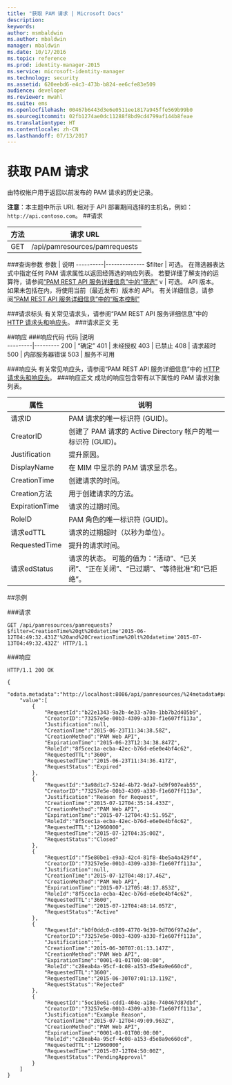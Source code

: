```yaml
---
title: "获取 PAM 请求 | Microsoft Docs"
description: 
keywords: 
author: msmbaldwin
ms.author: mbaldwin
manager: mbaldwin
ms.date: 10/17/2016
ms.topic: reference
ms.prod: identity-manager-2015
ms.service: microsoft-identity-manager
ms.technology: security
ms.assetid: 620eebd6-e4c3-473b-b824-ee6cfe83e509
audience: developer
ms.reviewer: mwahl
ms.suite: ems
ms.openlocfilehash: 00467b6443d3e6e0511ee1817a945ffe569b99b0
ms.sourcegitcommit: 02fb1274ae0dc11288f8bd9cd4799af144b8feae
ms.translationtype: HT
ms.contentlocale: zh-CN
ms.lasthandoff: 07/13/2017
---
```

# <a name="get-pam-requests"></a>获取 PAM 请求
由特权帐户用于返回以前发布的 PAM 请求的历史记录。

**注意**：本主题中所示 URL 相对于 API 部署期间选择的主机名，例如： `http://api.contoso.com`。
##<a name="request"></a>请求


方法  |请求 URL  
---------|---------
GET     |/api/pamresources/pamrequests

###<a name="query-parameters"></a>查询参数
参数 | 说明
----------|--------------
$filter | 可选。 在筛选器表达式中指定任何 PAM 请求属性以返回经筛选的响应列表。 若要详细了解支持的运算符，请参阅[“PAM REST API 服务详细信息”中的“筛选”](privileged-access-management-rest-api-service-details.md#filtering)
v | 可选。 API 版本。 如果未包括在内，将使用当前（最近发布）版本的 API。 有关详细信息，请参阅[“PAM REST API 服务详细信息”中的“版本控制”](privileged-access-management-rest-api-service-details.md#versioning)

###<a name="request-headers"></a>请求标头
有关常见请求头，请参阅“PAM REST API 服务详细信息”中的 [HTTP 请求头和响应头](privileged-access-management-rest-api-service-details.md#http-request-and-response-headers)。
###<a name="request-body"></a>请求正文
无

##<a name="response"></a>响应
###<a name="response-codes"></a>响应代码
代码  |说明  
---------|---------
200 | “确定”
401 | 未经授权
403 | 已禁止
408 | 请求超时   
500 | 内部服务器错误
503 | 服务不可用

###<a name="response-headers"></a>响应头
有关常见响应头，请参阅“PAM REST API 服务详细信息”中的 [HTTP 请求头和响应头](privileged-access-management-rest-api-service-details.md#http-request-and-response-headers)。
###<a name="response-body"></a>响应正文
成功的响应包含带有以下属性的 PAM 请求对象列表。

属性 | 说明
--------|-------------
请求ID | PAM 请求的唯一标识符 (GUID)。
CreatorID | 创建了 PAM 请求的 Active Directory 帐户的唯一标识符 (GUID)。
Justification | 提升原因。
DisplayName | 在 MIM 中显示的 PAM 请求显示名。
CreationTime | 创建请求的时间。
Creation方法 | 用于创建请求的方法。
ExpirationTime | 请求的过期时间。
RoleID| PAM 角色的唯一标识符 (GUID)。
请求edTTL | 请求的过期超时（以秒为单位）。
RequestedTime | 提升的请求时间。
请求edStatus | 请求的状态。 可能的值为：“活动”、“已关闭”、“正在关闭”、“已过期”、“等待批准”和“已拒绝”。

##<a name="example"></a>示例

###<a name="request"></a>请求
```
GET /api/pamresources/pamrequests?$filter=CreationTime%20gt%20datetime'2015-06-12T04:49:32.431Z'%20and%20CreationTime%20lt%20datetime'2015-07-13T04:49:32.432Z' HTTP/1.1
```

###<a name="response"></a>响应
```
HTTP/1.1 200 OK

{
    "odata.metadata":"http://localhost:8086/api/pamresources/%24metadata#pamrequests",
    "value":[
        {
            "RequestId":"b22e1343-9a2b-4e33-a70a-1bb7b2d405b9",
            "CreatorID":"73257e5e-00b3-4309-a330-f1e607ff113a",
            "Justification":null,
            "CreationTime":"2015-06-23T11:34:38.58Z",
            "CreationMethod":"PAM Web API",
            "ExpirationTime":"2015-06-23T12:34:38.847Z",
            "RoleId":"8f5cec1a-ecba-42ec-b76d-e6e0e4bf4c62",
            "RequestedTTL":"3600",
            "RequestedTime":"2015-06-23T11:34:36.417Z",
            "RequestStatus":"Expired"
        },
        {
            "RequestId":"3a98d1c7-524d-4b72-9da7-bd9f907eab55",
            "CreatorID":"73257e5e-00b3-4309-a330-f1e607ff113a",
            "Justification":"Reason for Request",
            "CreationTime":"2015-07-12T04:35:14.433Z",
            "CreationMethod":"PAM Web API",
            "ExpirationTime":"2015-07-12T04:43:51.95Z",
            "RoleId":"8f5cec1a-ecba-42ec-b76d-e6e0e4bf4c62",
            "RequestedTTL":"12960000",
            "RequestedTime":"2015-07-12T04:35:00Z",
            "RequestStatus":"Closed"
        },
        {
            "RequestId":"f5e80be1-e9a3-42c4-81f8-4be5a4a429f4",
            "CreatorID":"73257e5e-00b3-4309-a330-f1e607ff113a",
            "Justification":null,
            "CreationTime":"2015-07-12T04:48:17.46Z",
            "CreationMethod":"PAM Web API",
            "ExpirationTime":"2015-07-12T05:48:17.853Z",
            "RoleId":"8f5cec1a-ecba-42ec-b76d-e6e0e4bf4c62",
            "RequestedTTL":"3600",
            "RequestedTime":"2015-07-12T04:48:14.057Z",
            "RequestStatus":"Active"
        },
        {
            "RequestId":"b0f0ddc0-c809-4770-9d39-0d706f97a2de",
            "CreatorID":"73257e5e-00b3-4309-a330-f1e607ff113a",
            "Justification":"",
            "CreationTime":"2015-06-30T07:01:13.147Z",
            "CreationMethod":"PAM Web API",
            "ExpirationTime":"0001-01-01T00:00:00",
            "RoleId":"c28eab4a-95cf-4c08-a153-d5e8a9e660cd",
            "RequestedTTL":"3600",
            "RequestedTime":"2015-06-30T07:01:13.119Z",
            "RequestStatus":"Rejected"
        },
        {
            "RequestId":"5ec10e61-cdd1-404e-a18e-740467d87dbf",
            "CreatorID":"73257e5e-00b3-4309-a330-f1e607ff113a",
            "Justification":"Example Reason",
            "CreationTime":"2015-07-12T04:49:09.963Z",
            "CreationMethod":"PAM Web API",
            "ExpirationTime":"0001-01-01T00:00:00",
            "RoleId":"c28eab4a-95cf-4c08-a153-d5e8a9e660cd",
            "RequestedTTL":"12960000",
            "RequestedTime":"2015-07-12T04:50:00Z",
            "RequestStatus":"PendingApproval"
        }
    ]
}
```       
